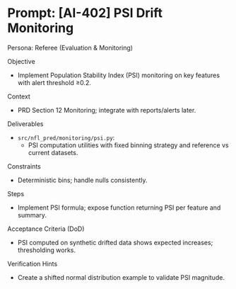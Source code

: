 # Prompt: [AI-402] PSI Drift Monitoring

Persona: Referee (Evaluation & Monitoring)

Objective
- Implement Population Stability Index (PSI) monitoring on key features with alert threshold ≥0.2.

Context
- PRD Section 12 Monitoring; integrate with reports/alerts later.

Deliverables
- `src/nfl_pred/monitoring/psi.py`:
  - PSI computation utilities with fixed binning strategy and reference vs current datasets.

Constraints
- Deterministic bins; handle nulls consistently.

Steps
- Implement PSI formula; expose function returning PSI per feature and summary.

Acceptance Criteria (DoD)
- PSI computed on synthetic drifted data shows expected increases; thresholding works.

Verification Hints
- Create a shifted normal distribution example to validate PSI magnitude.

